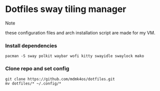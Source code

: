 # Dotfiles sway tiling manager

> [!NOTE]
> these configuration files and arch installation script are made for my VM.

### Install dependencies
```
pacman -S sway polkit waybar wofi kitty swayidle swaylock mako
```
### Clone repo and set config
```
git clone https://github.com/mdmk4os/dotfiles.git
mv dotfiles/* ~/.config/*
```
<!-- Pré- install 
                - rodar a iso e configurar o acesso ao teclado e internet
                - formatar e configurar discos, partições LVM
-->

<!-- Install Base 
                - Formatar e montar partiçoes
                - instalar o sistema base com literalmente o básico para o computador funcionar e conversar com a internet
                - Configurações extras e pessoais, futuramente vou ativar escolhas
                - 
-->
